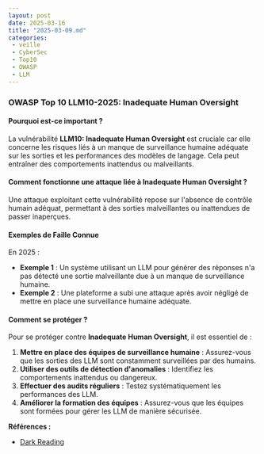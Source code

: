 ```yaml
---
layout: post
date: 2025-03-16
title: "2025-03-09.md"
categories:
 - veille
 - CyberSec
 - Top10
 - OWASP 
 - LLM
---
```



### OWASP Top 10 LLM10-2025: Inadequate Human Oversight

#### Pourquoi est-ce important ?

La vulnérabilité **LLM10: Inadequate Human Oversight** est cruciale car elle concerne les risques liés à un manque de surveillance humaine adéquate sur les sorties et les performances des modèles de langage. Cela peut entraîner des comportements inattendus ou malveillants.

#### Comment fonctionne une attaque liée à Inadequate Human Oversight ?

Une attaque exploitant cette vulnérabilité repose sur l'absence de contrôle humain adéquat, permettant à des sorties malveillantes ou inattendues de passer inaperçues.

#### Exemples de Faille Connue

En 2025 :

- **Exemple 1** : Un système utilisant un LLM pour générer des réponses n'a pas détecté une sortie malveillante due à un manque de surveillance humaine.
- **Exemple 2** : Une plateforme a subi une attaque après avoir négligé de mettre en place une surveillance humaine adéquate.


#### Comment se protéger ?

Pour se protéger contre **Inadequate Human Oversight**, il est essentiel de :

1. **Mettre en place des équipes de surveillance humaine** : Assurez-vous que les sorties des LLM sont constamment surveillées par des humains.
2. **Utiliser des outils de détection d'anomalies** : Identifiez les comportements inattendus ou dangereux.
3. **Effectuer des audits réguliers** : Testez systématiquement les performances des LLM.
4. **Améliorer la formation des équipes** : Assurez-vous que les équipes sont formées pour gérer les LLM de manière sécurisée.

**Références :**

- [Dark Reading](https://www.darkreading.com/application-security/hugging-face-ai-platform-100-malicious-code-execution-models)
